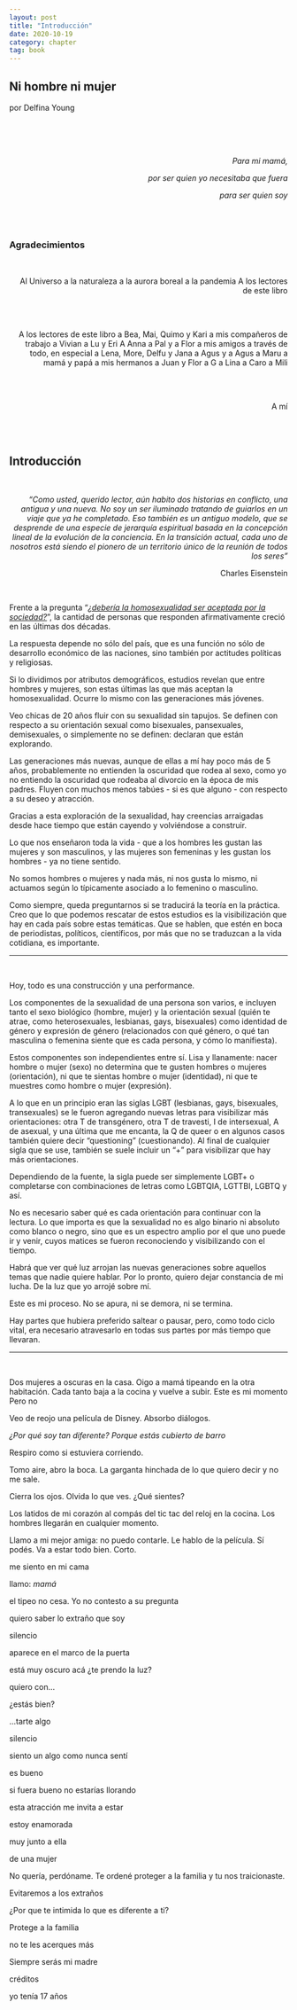 ```yaml
---
layout: post
title: "Introducción"
date: 2020-10-19
category: chapter
tag: book
---
```


## Ni hombre ni mujer

por Delfina Young

<br>
<br>
<br>

<p style="text-align: right">
<em>Para mi mamá,</em></p>


<p style="text-align: right">
<em>por ser quien yo necesitaba que fuera</em></p>


<p style="text-align: right">
<em>para ser quien soy</em></p>

<br>
<br>


### Agradecimientos
<br>

<p style="text-align: right">
Al Universo
a la naturaleza
a la aurora boreal
a la pandemia
A los lectores de este libro</p>

<br>
<br>

<p style="text-align: right">
A los lectores de este libro
a Bea, Mai, Quimo y Kari
a mis compañeros de trabajo
a Vivian
a Lu y Eri
A Anna
a Pal y a Flor
a mis amigos a través de todo,
en especial a Lena, More, Delfu y Jana
a Agus y a Agus
a Maru
a mamá y papá
a mis hermanos
a Juan y Flor
a G
a Lina
a Caro
a Mili
</p>

<br>
<br>

<p style="text-align: right">
A mí</p>

<br>
<br>

## Introducción
<br>

<p style="text-align: right">
<em>“Como usted, querido lector, aún habito dos historias en conflicto, una antigua y una nueva. No soy un ser iluminado tratando de guiarlos en un viaje que ya he completado. Eso también es un antiguo modelo, que se desprende de una especie de jerarquía espiritual basada en la concepción lineal de la evolución de la conciencia. En la transición actual, cada uno de nosotros está siendo el pionero de un territorio único de la reunión de todos los seres”</em></p>


<p style="text-align: right">
Charles Eisenstein</p>
<br>

Frente a la pregunta “_[¿debería la homosexualidad ser aceptada por la sociedad?](https://www.pewresearch.org/global/2020/06/25/global-divide-on-homosexuality-persists/)_”, la cantidad de personas que responden afirmativamente creció en las últimas dos décadas.

La respuesta depende no sólo del país, que es una función no sólo de desarrollo económico de las naciones, sino también por actitudes políticas y religiosas.

Si lo dividimos por atributos demográficos, estudios revelan que entre hombres y mujeres, son estas últimas las que más aceptan la homosexualidad. Ocurre lo mismo con las generaciones más jóvenes.

Veo chicas de 20 años fluir con su sexualidad sin tapujos. Se definen con respecto a su orientación sexual como bisexuales, pansexuales, demisexuales, o simplemente no se definen: declaran que están explorando.

Las generaciones más nuevas, aunque de ellas a mí hay poco más de 5 años, probablemente no entienden la oscuridad que rodea al sexo, como yo no entiendo la oscuridad que rodeaba al divorcio en la época de mis padres. Fluyen con muchos menos tabúes - si es que alguno - con respecto a su deseo y atracción.

Gracias a esta exploración de la sexualidad, hay creencias arraigadas desde hace tiempo que están cayendo y volviéndose a construir.

Lo que nos enseñaron toda la vida - que a los hombres les gustan las mujeres y son masculinos, y las mujeres son femeninas y les gustan los hombres - ya no tiene sentido.

No somos hombres o mujeres y nada más, ni nos gusta lo mismo, ni actuamos según lo típicamente asociado a lo femenino o masculino.

Como siempre, queda preguntarnos si se traducirá la teoría en la práctica. Creo que lo que podemos rescatar de estos estudios es la visibilización que hay en cada país sobre estas temáticas. Que se hablen, que estén en boca de periodistas, políticos, científicos, por más que no se traduzcan a la vida cotidiana, es importante.

***

 <br>

Hoy, todo es una construcción y una performance.

Los componentes de la sexualidad de una persona son varios, e incluyen tanto el sexo biológico (hombre, mujer) y la orientación sexual (quién te atrae, como heterosexuales, lesbianas, gays, bisexuales) como identidad de género y expresión de género (relacionados con qué género, o qué tan masculina o femenina siente que es cada persona, y cómo lo manifiesta).

Estos componentes son independientes entre sí. Lisa y llanamente: nacer hombre o mujer (sexo) no determina que te gusten hombres o mujeres (orientación), ni que te sientas hombre o mujer (identidad), ni que te muestres como hombre o mujer (expresión).

A lo que en un principio eran las siglas LGBT (lesbianas, gays, bisexuales, transexuales) se le fueron agregando nuevas letras para visibilizar más orientaciones: otra T de transgénero, otra T de travesti, I de intersexual, A de asexual, y una última que me encanta, la Q de queer o en algunos casos también quiere decir “questioning” (cuestionando). Al final de cualquier sigla que se use, también se suele incluir un “+” para visibilizar que hay más orientaciones.

Dependiendo de la fuente, la sigla puede ser simplemente LGBT+ o completarse con combinaciones de letras como LGBTQIA, LGTTBI, LGBTQ y así.

No es necesario saber qué es cada orientación para continuar con la lectura. Lo que importa es que la sexualidad no es algo binario ni absoluto como blanco o negro, sino que es un espectro amplio por el que uno puede ir y venir, cuyos matices se fueron reconociendo y visibilizando con el tiempo.

Habrá que ver qué luz arrojan las nuevas generaciones sobre aquellos temas que nadie quiere hablar. Por lo pronto, quiero dejar constancia de mi lucha. De la luz que yo arrojé sobre mí.

Este es mi proceso. No se apura, ni se demora, ni se termina.

Hay partes que hubiera preferido saltear o pausar, pero, como todo ciclo vital, era necesario atravesarlo en todas sus partes por más tiempo que llevaran.

***
<br>

<p>
Dos mujeres a oscuras en la casa.
Oigo a mamá tipeando en la otra habitación. Cada tanto baja a la cocina y vuelve a subir.
Este es mi momento
Pero no
</p>

Veo de reojo una película de Disney. Absorbo diálogos.

_¿Por qué soy tan diferente?_
_Porque estás cubierto de barro_

Respiro como si estuviera corriendo.

Tomo aire, abro la boca. La garganta hinchada de lo que quiero decir y no me sale.

Cierra los ojos. Olvida lo que ves. ¿Qué sientes?

Los latidos de mi corazón al compás del tic tac del reloj en la cocina. Los hombres llegarán en cualquier momento.

Llamo a mi mejor amiga: no puedo contarle. Le hablo de la película. Sí podés. Va a estar todo bien. Corto.

me siento en mi cama

llamo: _mamá_

el tipeo no cesa. Yo no contesto a su pregunta

quiero saber lo extraño que soy

silencio

aparece en el marco de la puerta

está muy oscuro acá ¿te prendo la luz?

quiero con...

¿estás bien?

...tarte algo

silencio

siento un algo como nunca sentí

es bueno

si fuera bueno no estarías llorando

esta atracción me invita a estar

estoy enamorada

muy junto a ella

de una mujer

No quería, perdóname. Te ordené proteger a la familia y tu nos traicionaste.

Evitaremos a los extraños

¿Por que te intimida lo que es diferente a ti?

Protege a la familia

no te les acerques más

Siempre serás mi madre

créditos

yo tenía 17 años

